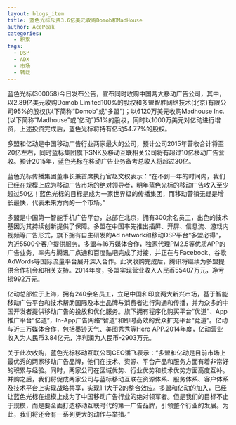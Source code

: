 ```yaml
---
layout: blogs_item
title: 蓝色光标斥资3.6亿美元收购Domob和MadHouse
author: AcePeak
categories:
  - 积累
tags:
  - DSP
  - ADX
  - 市场
  - 转载
---
```


蓝色光标(300058)今日发布公告，宣布同时收购中国两大移动广告公司，其中，以2.89亿美元收购Domob Limited100%的股权和多盟智胜网络技术(北京)有限公司95%的股权(以下简称“Domob”或“多盟”)；以6120万美元收购Madhouse Inc.(以下简称“Madhouse”或“亿动”)51%的股权，同时以1000万美元对亿动进行增资，上述投资完成后，蓝色光标将持有亿动54.77%的股权。

多盟和亿动是中国移动广告行业两家最大的公司，预计公司2015年营收合计将至20亿左右，同时蓝标集团旗下SNK及移动互联相关公司将有超过10亿移动广告营收。预计2015年，蓝色光标在移动广告业务备考总收入将超过30亿。

蓝色光标传播集团董事长兼首席执行官赵文权表示：“在不到一年的时间内，我们已经在规模上成为移动广告市场的绝对领导者，明年蓝色光标的移动广告收入至少超过50亿！蓝色光标的目标是成为一家世界级的传播集团，而移动营销无疑是增长最快，代表未来方向的一个市场。”

多盟是中国第一智能手机广告平台，总部在北京，拥有300余名员工，出色的技术基因为其持续创新提供了保障。多盟在中国率先推出插屏、开屏、信息流、游戏内视频等广告形式，旗下拥有自主研发的Ad network和移动DSP平台“多盟必得”，为近5500个客户提供服务。多盟与16万媒体合作，独家代理PM2.5等优质APP的广告业务，率先与腾讯广点通和百度贴吧完成了对接，并正在与Facebook、谷歌AdWords等国际流量平台展开深入合作。此次收购完成后，腾讯将继续为多盟提供合作机会和相关支持。2014年度，多盟实现营业收入人民币55407万元，净亏损992万元。

亿动总部位于上海，拥有240余名员工，立足中国和印度两大新兴市场，基于智能移动广告平台和技术帮助国际及本土品牌与消费者进行沟通和传播，并为众多的中国开发者提供移动广告的投放和优化服务。旗下拥有程序化购买平台“优道”、App推广平台“亿道”，In-App广告网络“智道”和即时高效的受众扩充平台“竞道”。亿动与近三万媒体合作，包括墨迹天气、美图秀秀等Hero APP.2014年度，亿动营业收入为人民币3.84亿元，净利润为人民币-2903万元。

关于此次收购，蓝色光标移动互联公司CEO潘飞表示：“多盟和亿动是目前市场上最优秀的两家移动广告品牌，他们在技术、资源、平台产品和服务方面有着非常好的积累与经验。同时，两家公司在区域优势、行业优势和技术优势方面高度互补。并购之后，我们将促成两家公司与蓝标移动互联在资源体系、服务体系、客户体系及技术平台上实现战略共享，实现1 1大于2的整合效应。多盟和亿动的加入，已经让蓝色光标在规模上成为了中国移动广告行业的绝对领军者。但是我们的目标不止于规模，而是要全面打造移动互联时代的第一广告品牌，引领整个行业的发展。为此，我们将还会有一系列更大的动作与举措。”
